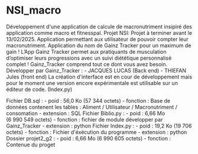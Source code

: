 # NSI_macro
Développement d'une application de calcule de macronutriment insipiré des application comme macro et fitnesspal.
Projet NSI:
        Projet à terminer avant le 13/02/2025.
        Application permettant aux utilisateur de pouvoir compter leur macronutriment.
Application du nom de Gainz Tracker pour un maximum de gain !
L’App Gainz Tracker  permet aux pratiquants de musculation d’optimiser leurs progressions avec un suivi diététique personnalisé complet ! Gainz_Tracker comprend tout ce dont vous avez besoin.
Développer par Gainz_Tracker :
        - JACQUES LUCAS (Back end)
        - THIEFAN Jules (front end)
La création d'interface est en cour de développement mais pour le moment une version encore expérimentale est utilisable sur un éditeur de code. (Index.py)

Fichier DB.sql :
        - poid : 56,0 Ko (57 344 octets)
        - fonction : Base de données contenent les tables : Aliment / Utilisateur / Macronutriment / consomation
        - extension : SQL
Fichier Biblio.py :
        - poid : 6,66 Mo (6 990 549 octets)
        - fonction : fichier de module développer par Gainz_Tracker
        - extension : python
Fichier Index.py : 
        - poid : 19,2 Ko (19 706 octets)
        - fonction : Fichier d'éxécution du programme
        - extension : python
Dossier projet2_g2 :
        - poid : 6,66 Mo (6 990 605 octets)
        - fonction : Contenue du proget
